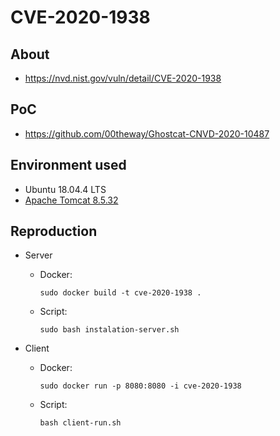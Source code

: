 # CVE-2020-1938

## About
* <https://nvd.nist.gov/vuln/detail/CVE-2020-1938>


## PoC
* <https://github.com/00theway/Ghostcat-CNVD-2020-10487>


## Environment used

* Ubuntu 18.04.4 LTS 
* [Apache Tomcat 8.5.32](apache-tomcat-8.5.32.zip)


## Reproduction

* Server
    - Docker:
        ```shell script
        sudo docker build -t cve-2020-1938 .  
        ```
     - Script:
        ```shell script
        sudo bash instalation-server.sh
        ```
       
* Client
    - Docker:
        ```shell script
        sudo docker run -p 8080:8080 -i cve-2020-1938
        ```
    
    - Script:
        ```shell script
        bash client-run.sh    
        ```
